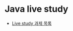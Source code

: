 <h1>Java live study</h1>
<ul>
  <li>
    <a href="https://github.com/whiteship/live-study/issues">Live study 과제 목록</a>
  </li>
</ul>
